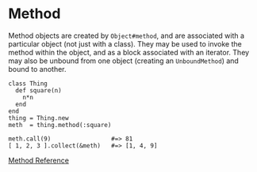 # Method

Method objects are created by `Object#method`, and are associated with a
particular object (not just with a class). They may be used to invoke the
method within the object, and as a block associated with an iterator. They may
also be unbound from one object (creating an `UnboundMethod`) and bound to
another.

    class Thing
      def square(n)
        n*n
      end
    end
    thing = Thing.new
    meth  = thing.method(:square)

    meth.call(9)                 #=> 81
    [ 1, 2, 3 ].collect(&meth)   #=> [1, 4, 9]

[Method Reference](http://ruby-doc.org/core-2.5.0/Method.html)
